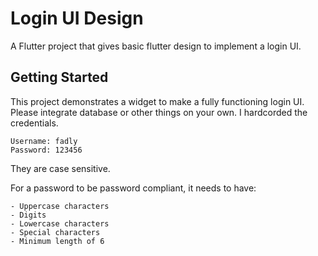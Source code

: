 # Login UI Design

A Flutter project that gives basic flutter design to implement a login UI.

## Getting Started

This project demonstrates a widget to make a fully functioning login UI.\
Please integrate database or other things on your own. I hardcorded the credentials.
```
Username: fadly
Password: 123456
```
They are case sensitive.

For a password to be password compliant, it needs to have:
```
- Uppercase characters
- Digits
- Lowercase characters
- Special characters
- Minimum length of 6
```
